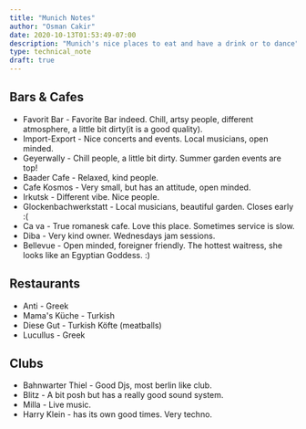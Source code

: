 ```yaml
---
title: "Munich Notes"
author: "Osman Cakir"
date: 2020-10-13T01:53:49-07:00
description: "Munich's nice places to eat and have a drink or to dance"
type: technical_note
draft: true
---
```


## Bars & Cafes 

* Favorit Bar - Favorite Bar indeed. Chill, artsy people, different atmosphere, a little bit dirty(it is a good quality).
* Import-Export - Nice concerts and events. Local musicians, open minded.
* Geyerwally - Chill people, a little bit dirty. Summer garden events are top!
* Baader Cafe - Relaxed, kind people. 
* Cafe Kosmos - Very small, but has an attitude, open minded. 
* Irkutsk - Different vibe. Nice people.
* Glockenbachwerkstatt - Local musicians, beautiful garden. Closes early :(
* Ca va - True romanesk cafe. Love this place. Sometimes service is slow. 
* Diba - Very kind owner. Wednesdays jam sessions.
* Bellevue - Open minded, foreigner friendly. The hottest waitress, she looks like an Egyptian Goddess. :)

## Restaurants 

* Anti - Greek
* Mama's Küche - Turkish
* Diese Gut - Turkish Köfte (meatballs)
* Lucullus - Greek

## Clubs

* Bahnwarter Thiel - Good Djs, most berlin like club. 
* Blitz - A bit posh but has a really good sound system.
* Milla - Live music.
* Harry Klein - has its own good times. Very techno.